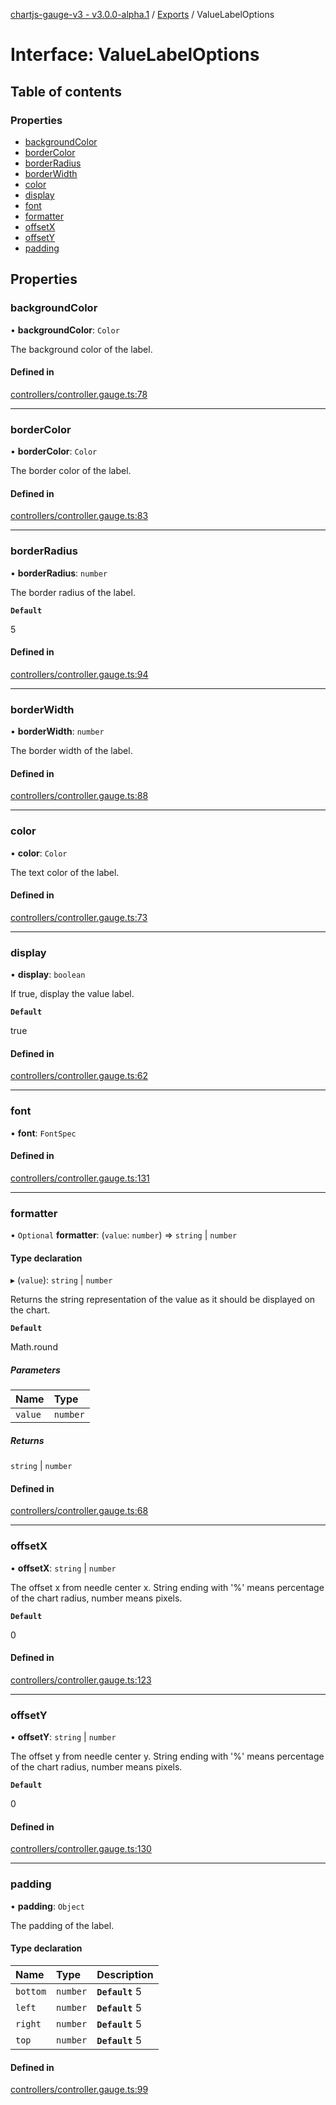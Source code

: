 [chartjs-gauge-v3 - v3.0.0-alpha.1](../README.md) / [Exports](../modules.md) / ValueLabelOptions

# Interface: ValueLabelOptions

## Table of contents

### Properties

- [backgroundColor](ValueLabelOptions.md#backgroundcolor)
- [borderColor](ValueLabelOptions.md#bordercolor)
- [borderRadius](ValueLabelOptions.md#borderradius)
- [borderWidth](ValueLabelOptions.md#borderwidth)
- [color](ValueLabelOptions.md#color)
- [display](ValueLabelOptions.md#display)
- [font](ValueLabelOptions.md#font)
- [formatter](ValueLabelOptions.md#formatter)
- [offsetX](ValueLabelOptions.md#offsetx)
- [offsetY](ValueLabelOptions.md#offsety)
- [padding](ValueLabelOptions.md#padding)

## Properties

### backgroundColor

• **backgroundColor**: `Color`

The background color of the label.

#### Defined in

[controllers/controller.gauge.ts:78](https://github.com/uk-taniyama/chartjs-gauge/blob/8340856/src/controllers/controller.gauge.ts#L78)

___

### borderColor

• **borderColor**: `Color`

The border color of the label.

#### Defined in

[controllers/controller.gauge.ts:83](https://github.com/uk-taniyama/chartjs-gauge/blob/8340856/src/controllers/controller.gauge.ts#L83)

___

### borderRadius

• **borderRadius**: `number`

The border radius of the label.

**`Default`**

5

#### Defined in

[controllers/controller.gauge.ts:94](https://github.com/uk-taniyama/chartjs-gauge/blob/8340856/src/controllers/controller.gauge.ts#L94)

___

### borderWidth

• **borderWidth**: `number`

The border width of the label.

#### Defined in

[controllers/controller.gauge.ts:88](https://github.com/uk-taniyama/chartjs-gauge/blob/8340856/src/controllers/controller.gauge.ts#L88)

___

### color

• **color**: `Color`

The text color of the label.

#### Defined in

[controllers/controller.gauge.ts:73](https://github.com/uk-taniyama/chartjs-gauge/blob/8340856/src/controllers/controller.gauge.ts#L73)

___

### display

• **display**: `boolean`

If true, display the value label.

**`Default`**

true

#### Defined in

[controllers/controller.gauge.ts:62](https://github.com/uk-taniyama/chartjs-gauge/blob/8340856/src/controllers/controller.gauge.ts#L62)

___

### font

• **font**: `FontSpec`

#### Defined in

[controllers/controller.gauge.ts:131](https://github.com/uk-taniyama/chartjs-gauge/blob/8340856/src/controllers/controller.gauge.ts#L131)

___

### formatter

• `Optional` **formatter**: (`value`: `number`) => `string` \| `number`

#### Type declaration

▸ (`value`): `string` \| `number`

Returns the string representation of the value as it should be displayed on the chart.

**`Default`**

Math.round

##### Parameters

| Name | Type |
| :------ | :------ |
| `value` | `number` |

##### Returns

`string` \| `number`

#### Defined in

[controllers/controller.gauge.ts:68](https://github.com/uk-taniyama/chartjs-gauge/blob/8340856/src/controllers/controller.gauge.ts#L68)

___

### offsetX

• **offsetX**: `string` \| `number`

The offset x from needle center x.
String ending with '%' means percentage of the chart radius, number means pixels.

**`Default`**

0

#### Defined in

[controllers/controller.gauge.ts:123](https://github.com/uk-taniyama/chartjs-gauge/blob/8340856/src/controllers/controller.gauge.ts#L123)

___

### offsetY

• **offsetY**: `string` \| `number`

The offset y from needle center y.
String ending with '%' means percentage of the chart radius, number means pixels.

**`Default`**

0

#### Defined in

[controllers/controller.gauge.ts:130](https://github.com/uk-taniyama/chartjs-gauge/blob/8340856/src/controllers/controller.gauge.ts#L130)

___

### padding

• **padding**: `Object`

The padding of the label.

#### Type declaration

| Name | Type | Description |
| :------ | :------ | :------ |
| `bottom` | `number` | **`Default`**  5 |
| `left` | `number` | **`Default`**  5 |
| `right` | `number` | **`Default`**  5 |
| `top` | `number` | **`Default`**  5 |

#### Defined in

[controllers/controller.gauge.ts:99](https://github.com/uk-taniyama/chartjs-gauge/blob/8340856/src/controllers/controller.gauge.ts#L99)
